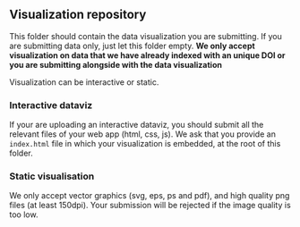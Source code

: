 ## Visualization repository

This folder should contain the data visualization you are submitting.  If you are submitting data only, just let this folder empty. **We only accept visualization on data that we have already indexed with an unique DOI or you are submitting alongside with the data visualization**

Visualization can be interactive or static.

### Interactive dataviz

If your are uploading an interactive dataviz, you should submit all the relevant files of your web app (html, css, js).
We ask that you provide an ```index.html``` file in which your visualization is embedded, at the root of this folder.

### Static visualisation

We only accept vector graphics (svg, eps, ps and pdf), and high quality png files (at least 150dpi). Your submission will be rejected if the image quality is too low. 
